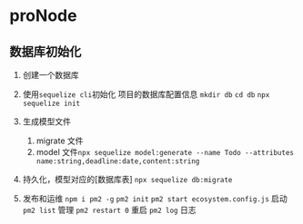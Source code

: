 # proNode

## 数据库初始化

1. 创建一个数据库
2. 使用`sequelize cli`初始化 项目的数据库配置信息
   `mkdir db`
   `cd db`
   `npx sequelize init`
3. 生成模型文件

   1. migrate 文件
   2. model 文件`npx sequelize model:generate --name Todo --attributes name:string,deadline:date,content:string`

4. 持久化，模型对应的[数据库表]
   `npx sequelize db:migrate`
5. 发布和运维
   `npm i pm2 -g`
   `pm2 init`
   `pm2 start ecosystem.config.js` 启动
   `pm2 list` 管理
   `pm2 restart 0` 重启
   `pm2 log` 日志
